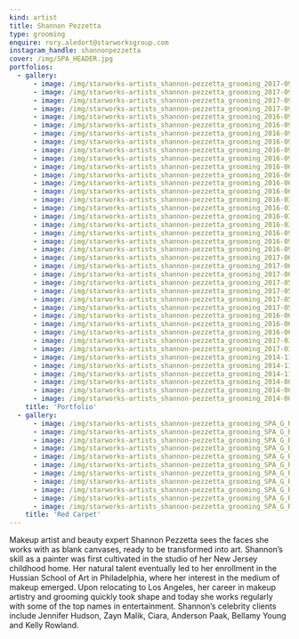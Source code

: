 ```yaml
---
kind: artist
title: Shannon Pezzetta
type: grooming
enquire: rory.aledort@starworksgroup.com
instagram_handle: shannonpezzetta
cover: /img/SPA_HEADER.jpg
portfolios:
  - gallery:
      - image: /img/starworks-artists_shannon-pezzetta_grooming_2017-09_SPA_BRITISHGQ_01.jpg
      - image: /img/starworks-artists_shannon-pezzetta_grooming_2017-09_SPA_BRITISHGQ_02.jpg
      - image: /img/starworks-artists_shannon-pezzetta_grooming_2017-09_SPA_BRITISHGQ_04.jpg
      - image: /img/starworks-artists_shannon-pezzetta_grooming_2017-09_SPA_BRITISHGQ_06.jpg
      - image: /img/starworks-artists_shannon-pezzetta_grooming_2016-09_SPA_ELLEUK_01.jpg
      - image: /img/starworks-artists_shannon-pezzetta_grooming_2016-09_SPA_ELLEUK_12.jpg
      - image: /img/starworks-artists_shannon-pezzetta_grooming_2016-09_SPA_ELLEUK_07.jpg
      - image: /img/starworks-artists_shannon-pezzetta_grooming_2016-09_SPA_ELLEUK_03-1.jpg
      - image: /img/starworks-artists_shannon-pezzetta_grooming_2016-09_SPA_ELLEUK_03-2.jpg
      - image: /img/starworks-artists_shannon-pezzetta_grooming_2016-09_SPA_ELLEUK_02.jpg
      - image: /img/starworks-artists_shannon-pezzetta_grooming_2016-06_SPA_PAPERMAG_09.jpg
      - image: /img/starworks-artists_shannon-pezzetta_grooming_2016-06_SPA_PAPERMAG_10.jpg
      - image: /img/starworks-artists_shannon-pezzetta_grooming_2016-06_SPA_PAPERMAG_05.jpg
      - image: /img/starworks-artists_shannon-pezzetta_grooming_2016-06_SPA_PAPERMAG_02.jpg
      - image: /img/starworks-artists_shannon-pezzetta_grooming_2016-03_SPA_ISSUEMAG_04.jpg
      - image: /img/starworks-artists_shannon-pezzetta_grooming_2016-03_SPA_ISSUEMAG_11.jpg
      - image: /img/starworks-artists_shannon-pezzetta_grooming_2016-03_SPA_ISSUEMAG_08.jpg
      - image: /img/starworks-artists_shannon-pezzetta_grooming_2016-03_SPA_ISSUEMAG_15.jpg
      - image: /img/starworks-artists_shannon-pezzetta_grooming_2016-09_SPA_HIGHSNOBIETY_01.jpg
      - image: /img/starworks-artists_shannon-pezzetta_grooming_2016-09_SPA_HIGHSNOBIETY_03.jpg
      - image: /img/starworks-artists_shannon-pezzetta_grooming_2016-09_SPA_HIGHSNOBIETY_06.jpg
      - image: /img/starworks-artists_shannon-pezzetta_grooming_2017-06_SPA_VANITYTEEN_04.jpg
      - image: /img/starworks-artists_shannon-pezzetta_grooming_2017-06_SPA_VANITYTEEN_06.jpg
      - image: /img/starworks-artists_shannon-pezzetta_grooming_2017-06_SPA_VANITYTEEN_02.jpg
      - image: /img/starworks-artists_shannon-pezzetta_grooming_2017-05_SPA_BULLETT_10.jpg
      - image: /img/starworks-artists_shannon-pezzetta_grooming_2017-05_SPA_BULLETT_38.jpg
      - image: /img/starworks-artists_shannon-pezzetta_grooming_2017-05_SPA_BULLETT_32.jpg
      - image: /img/starworks-artists_shannon-pezzetta_grooming_2017-05_SPA_BULLETT_23.jpg
      - image: /img/starworks-artists_shannon-pezzetta_grooming_2016-06_SPA_CONTENTS_01.jpg
      - image: /img/starworks-artists_shannon-pezzetta_grooming_2016-06_SPA_CONTENTS_04.jpg
      - image: /img/starworks-artists_shannon-pezzetta_grooming_2016-06_SPA_CONTENTS_03.jpg
      - image: /img/starworks-artists_shannon-pezzetta_grooming_2017-03_SPA_OFFCAMERA_01.jpg
      - image: /img/starworks-artists_shannon-pezzetta_grooming_2017-03_SPA_OFFCAMERA_03.jpg
      - image: /img/starworks-artists_shannon-pezzetta_grooming_2014-11_SPA_DUJOUR_03.jpg
      - image: /img/starworks-artists_shannon-pezzetta_grooming_2014-11_SPA_DUJOUR_04.jpg
      - image: /img/starworks-artists_shannon-pezzetta_grooming_2014-11_SPA_DUJOUR_05.jpg
      - image: /img/starworks-artists_shannon-pezzetta_grooming_2014-00_SPA_FOREVER21_01.jpg
      - image: /img/starworks-artists_shannon-pezzetta_grooming_2014-00_SPA_FOREVER21_02.jpg
      - image: /img/starworks-artists_shannon-pezzetta_grooming_2014-00_SPA_FOREVER21_03.jpg
    title: 'Portfolio'
  - gallery:
      - image: /img/starworks-artists_shannon-pezzetta_grooming_SPA_G_RC_01.jpg
      - image: /img/starworks-artists_shannon-pezzetta_grooming_SPA_G_RC_02.jpg
      - image: /img/starworks-artists_shannon-pezzetta_grooming_SPA_G_RC_03.jpg
      - image: /img/starworks-artists_shannon-pezzetta_grooming_SPA_G_RC_04.jpg
      - image: /img/starworks-artists_shannon-pezzetta_grooming_SPA_G_RC_05.jpg
      - image: /img/starworks-artists_shannon-pezzetta_grooming_SPA_G_RC_06.jpg
      - image: /img/starworks-artists_shannon-pezzetta_grooming_SPA_G_RC_07.jpg
      - image: /img/starworks-artists_shannon-pezzetta_grooming_SPA_G_RC_08.jpg
      - image: /img/starworks-artists_shannon-pezzetta_grooming_SPA_G_RC_09.jpg
      - image: /img/starworks-artists_shannon-pezzetta_grooming_SPA_G_RC_10.jpg
      - image: /img/starworks-artists_shannon-pezzetta_grooming_SPA_G_RC_11.jpg
    title: 'Red Carpet'
---
```

Makeup artist and beauty expert Shannon Pezzetta sees the faces she works with as blank canvases, ready to be transformed into art. Shannon’s skill as a painter was first cultivated in the studio of her New Jersey childhood home. Her natural talent eventually led to her enrollment in the Hussian School of Art in Philadelphia, where her interest in the medium of makeup emerged. Upon relocating to Los Angeles, her career in makeup artistry and grooming quickly took shape and today she works regularly with some of the top names in entertainment. Shannon’s celebrity clients include Jennifer Hudson, Zayn Malik, Ciara, Anderson Paak, Bellamy Young and Kelly Rowland.